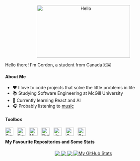 <div align="center">
   <img align="center" width="300" height="169" src="https://user-images.githubusercontent.com/77747704/170804049-584d6818-1f80-4073-bbba-563e02a3fcd2.png" alt="Hello">
</div>

Hello there! I'm Gordon, a student from Canada 🇨🇦

#### About Me
- ❤️ I love to code projects that solve the little problems in life
- 📚 Studying Software Engineering at McGill University
- 💼 Currently learning React and AI
- 🎧 Probably listening to [music](https://open.spotify.com/playlist/66AeDiMrDqXStAK0DnrcYA?si=e128f373ef7847bd)

#### Toolbox

<img align="left" alt="Swift" width="26px" src="https://user-images.githubusercontent.com/77747704/177408815-db8074f0-815f-4efd-b927-200af7e1dcff.png" style="padding-right:10px;"/>
<img align="left" alt="SwiftUI" width="26px" src="https://user-images.githubusercontent.com/77747704/177707038-67b6ae85-ab5c-41f3-9363-23c3ed013b59.png" style="padding-right:10px;"/>
<img align="left" alt="UIKit" width="26px" src="https://github-production-user-asset-6210df.s3.amazonaws.com/77747704/268479581-3377e397-e879-4f9e-9068-1f7422d908ce.png" style="padding-right:10px;"/>
<img align="left" alt="Python" width="26px" src="https://user-images.githubusercontent.com/77747704/177408817-e78c209b-57fb-4c50-8e6c-ab3dcc6c7d21.png" style="padding-right:10px;"/>
<img align="left" alt="Java" width="26px" src="https://user-images.githubusercontent.com/77747704/195940918-39b845bf-a738-4ce8-98dc-15e2cf63ae6e.png" style="padding-right:10px;"/>
<img align="left" alt="C" width="26px" src="https://user-images.githubusercontent.com/77747704/202780365-d3c6dd6d-9450-406f-b658-8bbb6774edf0.png" style="padding-right:10px;"/>
<img align="left" alt="Bash" width="26px" src="https://user-images.githubusercontent.com/77747704/197057934-a8ac49b4-e59a-4253-be24-1eb566fd9748.png" style="padding-right:10px;"/>

<br>

<!-- From https://github.com/anuraghazra/github-readme-stats -->

#### My Favourite Repositories and Some Stats
<p align="center">
   <a href="https://github.com/SoloUnity/Valorant-Store-Checker-iOS-App">
     <img align="center" src="https://github-readme-stats.vercel.app/api/pin/?username=SoloUnity&repo=Valorant-Store-Checker-iOS-App" />
   </a>

   <a href="https://github.com/SoloUnity/macos-apps-and-enhancements">
     <img align="center" src="https://github-readme-stats.vercel.app/api/pin/?username=SoloUnity&repo=macos-apps-and-enhancements" />
   </a>    

   <a href="https://github.com/SoloUnity?tab=repositories">
     <img align="center" src="https://github-readme-stats.vercel.app/api/top-langs/?username=SoloUnity&langs_count=5&count_private=true" />
   </a>

   <a href="https://github.com/SoloUnity?tab=repositories">
     <img align="center" src="https://github-readme-stats.vercel.app/api?username=SoloUnity&show_icons=true&line_height=50&count_private=true&hide=contribs" alt="My GitHub Stats" />
   </a>
   
</p>


